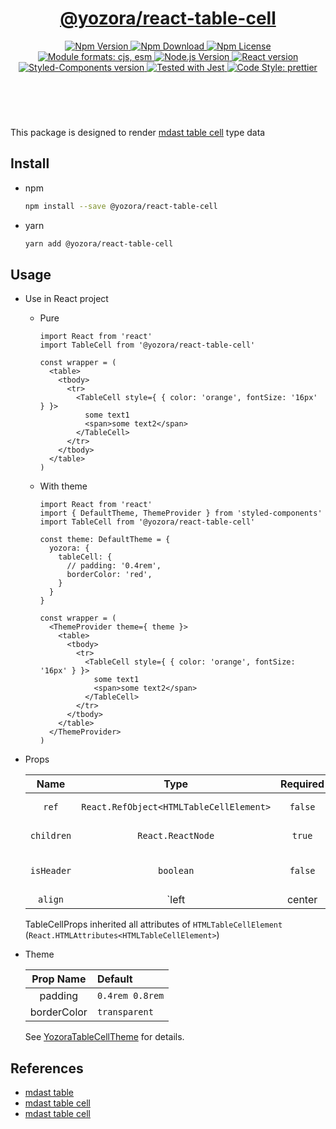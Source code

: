 <header>
  <h1 align="center">
    <a href="https://github.com/guanghechen/yozora-react/tree/master/packages/table-cell#readme">@yozora/react-table-cell</a>
  </h1>
  <div align="center">
    <a href="https://www.npmjs.com/package/@yozora/react-table-cell">
      <img
        alt="Npm Version"
        src="https://img.shields.io/npm/v/@yozora/react-table-cell.svg"
      />
    </a>
    <a href="https://www.npmjs.com/package/@yozora/react-table-cell">
      <img
        alt="Npm Download"
        src="https://img.shields.io/npm/dm/@yozora/react-table-cell.svg"
      />
    </a>
    <a href="https://www.npmjs.com/package/@yozora/react-table-cell">
      <img
        alt="Npm License"
        src="https://img.shields.io/npm/l/@yozora/react-table-cell.svg"
      />
    </a>
    <a href="#install">
      <img
        alt="Module formats: cjs, esm"
        src="https://img.shields.io/badge/module_formats-cjs%2C%20esm-green.svg"
      />
    </a>
    <a href="https://github.com/nodejs/node">
      <img
        alt="Node.js Version"
        src="https://img.shields.io/node/v/@yozora/react-table-cell"
      />
    </a>
    <a href="https://github.com/facebook/react">
      <img
        alt="React version"
        src="https://img.shields.io/npm/dependency-version/@yozora/react-table-cell/peer/react"
      />
    </a>
    <a href="https://github.com/styled-components/styled-components">
      <img
        alt="Styled-Components version"
        src="https://img.shields.io/npm/dependency-version/@yozora/react-table-cell/peer/styled-components"
      />
    </a>
    <a href="https://github.com/facebook/jest">
      <img
        alt="Tested with Jest"
        src="https://img.shields.io/badge/tested_with-jest-9c465e.svg"
      />
    </a>
    <a href="https://github.com/prettier/prettier">
      <img
        alt="Code Style: prettier"
        src="https://img.shields.io/badge/code_style-prettier-ff69b4.svg?style=flat-square"
      />
    </a>
  </div>
</header>
<br/>

This package is designed to render [mdast table cell][] type data


## Install

* npm

  ```bash
  npm install --save @yozora/react-table-cell
  ```

* yarn

  ```bash
  yarn add @yozora/react-table-cell
  ```

## Usage
  * Use in React project

    - Pure

      ```tsx
      import React from 'react'
      import TableCell from '@yozora/react-table-cell'

      const wrapper = (
        <table>
          <tbody>
            <tr>
              <TableCell style={ { color: 'orange', fontSize: '16px' } }>
                some text1
                <span>some text2</span>
              </TableCell>
            </tr>
          </tbody>
        </table>
      )
      ```

    - With theme

      ```tsx
      import React from 'react'
      import { DefaultTheme, ThemeProvider } from 'styled-components'
      import TableCell from '@yozora/react-table-cell'

      const theme: DefaultTheme = {
        yozora: {
          tableCell: {
            // padding: '0.4rem',
            borderColor: 'red',
          }
        }
      }

      const wrapper = (
        <ThemeProvider theme={ theme }>
          <table>
            <tbody>
              <tr>
                <TableCell style={ { color: 'orange', fontSize: '16px' } }>
                  some text1
                  <span>some text2</span>
                </TableCell>
              </tr>
            </tbody>
          </table>
        </ThemeProvider>
      )
      ```

  * Props

     Name       | Type                                    | Required  | Default | Description
    :----------:|:---------------------------------------:|:---------:|:-------:|:-------------
     `ref`      | `React.RefObject<HTMLTableCellElement>`  | `false`   | -       | Forwarded ref callback
     `children` | `React.ReactNode`                       | `true`    | -       | table cell contents
     `isHeader` | `boolean`                               | `false`   | `false` | Whether is the table header cell
     `align`    | `left|center|right`                     | `false`   | -       | Table cell content align

    TableCellProps inherited all attributes of `HTMLTableCellElement` (`React.HTMLAttributes<HTMLTableCellElement>`)

  * Theme

     Prop Name    | Default
    :------------:|:--------------
     padding      | `0.4rem 0.8rem`
     borderColor  | `transparent`

    See [YozoraTableCellTheme][] for details.


## References

  - [mdast table][]
  - [mdast table cell][]
  - [mdast table cell][]


[mdast table]: https://github.com/syntax-tree/mdast#table
[mdast table cell]: https://github.com/syntax-tree/mdast#tablecell
[mdast table cell]: https://github.com/syntax-tree/mdast#tablecell
[YozoraTableCellTheme]: https://github.com/guanghechen/yozora-react/blob/master/packages/table-cell/src/theme.ts
